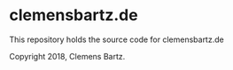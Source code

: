 # clemensbartz.de

This repository holds the source code for clemensbartz.de

Copyright 2018, Clemens Bartz.
